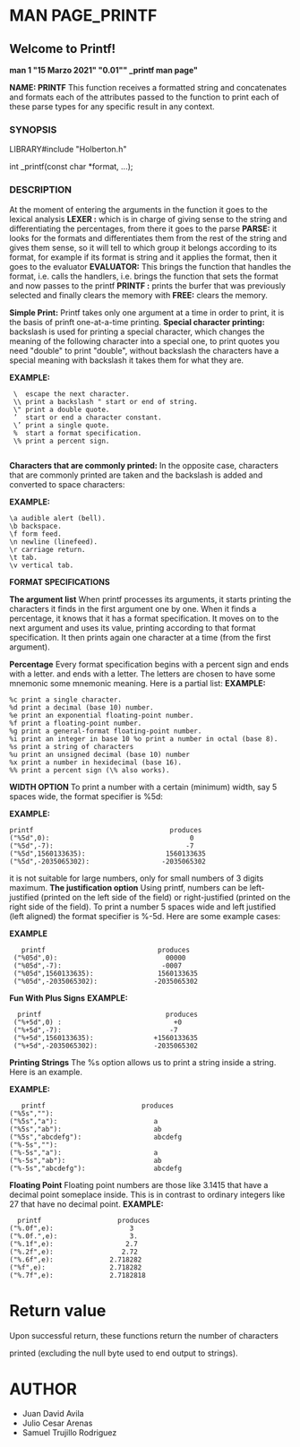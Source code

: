 # MAN PAGE_PRINTF
## Welcome to Printf!

**man 1 "15 Marzo 2021" "0.01"" _printf     man page"**


**NAME: PRINTF**
This function receives a formatted string and concatenates and formats each of the attributes passed to the function to print each of these parse types for any specific result in any context.

### **SYNOPSIS**

 LIBRARY#include "Holberton.h"

int _printf(const char *format, ...);


### **DESCRIPTION**

At the moment of entering the arguments in the function it goes to the lexical analysis **LEXER :** which is in charge of giving sense to the string and differentiating the percentages, from there it goes to the parse **PARSE:** it looks for the formats and differentiates them from the rest of the string and gives them sense, so it will tell to which group it belongs according to its format, for example if its format is string and it applies the format, then it goes to the evaluator **EVALUATOR:** This brings the function that handles the format, i.e. calls the handlers, i.e. brings the function that sets the format and now passes to the printf **PRINTF :** prints the burfer that was previously selected and finally clears the memory with **FREE:** clears the memory.

**Simple Print:**
Printf takes only one argument at a time in order to print, it is the basis of prinft one-at-a-time printing.
**Special character printing:**
backslash is used for printing a special character, which changes the meaning of the following character into a special one, to print quotes you need "double" to print "double", without backslash the characters have a special meaning with backslash it takes them for what they are.

**EXAMPLE:**
```
 \  escape the next character.
 \\ print a backslash " start or end of string.
 \" print a double quote.
 ’  start or end a character constant.
 \’ print a single quote.
 %  start a format specification.
 \% print a percent sign.
 
```
 

**Characters that are commonly printed:**
In the opposite case, characters that are commonly printed are taken and the backslash is added and converted to space characters:

**EXAMPLE:**
```
\a audible alert (bell).
\b backspace. 
\f form feed.
\n newline (linefeed). 
\r carriage return.
\t tab. 
\v vertical tab.
```
**FORMAT SPECIFICATIONS**

**The argument list**
When printf processes its arguments, it starts printing the characters it finds in the first argument one by one. When it finds a percentage, it knows that it has a format specification. It moves on to the next argument and uses its value, printing according to that format specification. It then prints again
one character at a time (from the first argument).

**Percentage**
Every format specification begins with a percent sign and ends with a letter.
and ends with a letter. The letters are chosen to have some mnemonic
some mnemonic meaning. Here is a partial list:
**EXAMPLE:**
```
%c print a single character.
%d print a decimal (base 10) number.
%e print an exponential floating-point number.
%f print a floating-point number.
%g print a general-format floating-point number.
%i print an integer in base 10 %o print a number in octal (base 8).
%s print a string of characters
%u print an unsigned decimal (base 10) number
%x print a number in hexidecimal (base 16).
%% print a percent sign (\% also works).
```

**WIDTH OPTION**
To print a number with a certain (minimum) width, say 5 spaces wide, the format specifier is %5d:

**EXAMPLE:**
```
printf                                  produces
("%5d",0):                                   0 
("%5d",-7):                                 -7
("%5d",1560133635):                    1560133635
("%5d",-2035065302):                  -2035065302
```

it is not suitable for large numbers, only for small numbers of 3 digits maximum.
**The justification option**
Using printf, numbers can be left-justified (printed on the left side of the field) or right-justified (printed on the right side of the field).
To print a number 5 spaces wide and left justified (left aligned) the format specifier is %-5d. Here are some example cases:

**EXAMPLE**
```
   printf                            produces
 ("%05d",0):                           00000 
 ("%05d",-7):                         -0007 
 ("%05d",1560133635):                1560133635  
 ("%05d",-2035065302):              -2035065302
```
**Fun With Plus Signs**
**EXAMPLE:**
```
  printf                               produces
 ("%+5d",0) :                            +0
 ("%+5d",-7):                           -7 
 ("%+5d",1560133635):               +1560133635
 ("%+5d",-2035065302):              -2035065302
```
**Printing Strings**
 The %s option allows us to print a string inside a string. Here is an example.

**EXAMPLE:** 
```
   printf                        produces 
("%5s",""):                                  
("%5s","a"):                        a 
("%5s","ab"):                       ab
("%5s","abcdefg"):                  abcdefg 
("%-5s",""):            
("%-5s","a"):                       a
("%-5s","ab"):                      ab
("%-5s","abcdefg"):                 abcdefg
```
**Floating Point**
Floating point numbers are those like 3.1415 that have a decimal point someplace inside. This is in contrast to ordinary integers like 27 that have no decimal point.
**EXAMPLE:**

```
  printf                   produces
("%.0f",e):                   3
("%.0f.",e):                  3.
("%.1f",e):                  2.7 
("%.2f",e):                 2.72
("%.6f",e):              2.718282 
("%f",e):                2.718282
("%.7f",e):              2.7182818
```

# Return value
Upon successful return, these functions return the number of characters

printed (excluding the null byte used to end output to strings).

# AUTHOR 
* Juan David Avila
* Julio Cesar Arenas
* Samuel Trujillo Rodriguez



